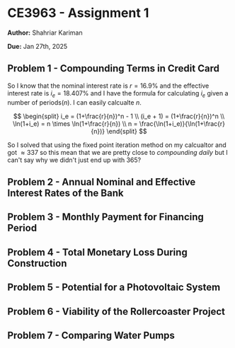 # CE3963 - Assignment 1

**Author:** Shahriar Kariman

**Due:** Jan 27th, 2025

## Problem 1 - Compounding Terms in Credit Card

So I know that the nominal interest rate is $r = 16.9\%$ and the effective interest rate is $i_e = 18.407\%$ and I have the formula for calculating $i_e$ given a number of periods($n$). I can easily calcualte $n$.

$$
\begin{split}
i_e = (1+\frac{r}{n})^n - 1
\\
(i_e + 1) = (1+\frac{r}{n})^n
\\
\ln(1+i_e) = n \times \ln(1+\frac{r}{n})
\\
n = \frac{\ln(1+i_e)}{\ln(1+\frac{r}{n})}
\end{split}
$$

So I solved that using the fixed point iteration method on my calcualtor and got $\approx 337$ so this mean that we are pretty close to *compounding daily* but I can't say why we didn't just end up with $365$?

## Problem 2 - Annual Nominal and Effective Interest Rates of the Bank

## Problem 3 - Monthly Payment for Financing Period

## Problem 4 - Total Monetary Loss During Construction

## Problem 5 - Potential for a Photovoltaic System

## Problem 6 - Viability of the Rollercoaster Project

## Problem 7 - Comparing Water Pumps

